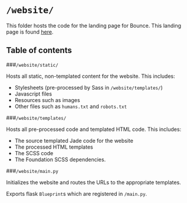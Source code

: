 `/website/`
===========

This folder hosts the code for the landing page for Bounce. This landing page is found [here](http://getbounce.io/).

Table of contents
-----------------

###`/website/static/`

Hosts all static, non-templated content for the website. This includes:

* Stylesheets (pre-processed by Sass in `/website/templates/`)
* Javascript files
* Resources such as images
* Other files such as `humans.txt` and `robots.txt`

###`/website/templates/`

Hosts all pre-processed code and templated HTML code. This includes:

* The source templated Jade code for the website
* The processed HTML templates
* The SCSS code
* The Foundation SCSS dependencies.

###`/website/main.py`

Initializes the website and routes the URLs to the appropriate templates.

Exports flask `Blueprint`s which are registered in `/main.py`.